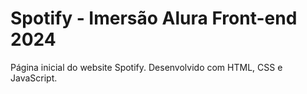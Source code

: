# Spotify - Imersão Alura Front-end 2024
<p>Página inicial do website Spotify. Desenvolvido com HTML, CSS e JavaScript.</p>
